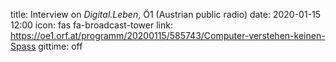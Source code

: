 title: Interview on <em>Digital.Leben</em>, Ö1 (Austrian public radio)
date: 2020-01-15 12:00
icon: fas fa-broadcast-tower
link: https://oe1.orf.at/programm/20200115/585743/Computer-verstehen-keinen-Spass
gittime: off

